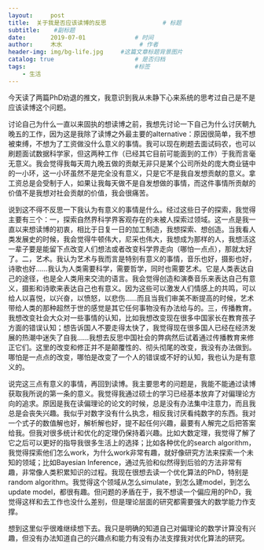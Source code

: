 ```yaml
---
layout:     post   				    
title:  关于我是否应该读博的反思				# 标题
subtitle:    #副标题
date:       2019-07-01 				# 时间
author:     木水 						# 作者
header-img: img/bg-life.jpg 	#这篇文章标题背景图片
catalog: true 						# 是否归档
tags:								#标签
    - 生活
---
```

今天读了两篇PhD劝退的推文，我意识到我从未静下心来系统的思考过自己是不是应该读博这个问题。

讨论自己为什么一直以来固执的想读博之前，我想先讨论一下自己为什么讨厌朝九晚五的工作，因为这是我除了读博之外最主要的alternative：原因很简单，我不想被束缚，不想为了工资做没什么意义的事情。我可以现在刷题去面试码农，也可以刷题面试数据科学家，但这两种工作（已经其它目前可能面到的工作）于我而言毫无意义。我会觉得我每天周九晚五做的贡献无非只是某个公司所处的庞大商业链中的一小环，这一小环虽然不是完全没有意义，只是它不是我自发想贡献的意义。拿工资总是会受制于人，如果让我每天做不是自发想做的事情，而这件事情所贡献的价值不是我想对社会贡献的价值，我会很痛苦。

说到这不得不反思一下我认为有意义的事情是什么。经过这些日子的探索，我觉得主要有三个：一，探索自然界科学界客观存在的未被人探索过领域。这一点是我一直以来想读博的初衷，相比于日复一日的加工制造，我想探索、想创造。当我看人类发展史的时候，我会觉得牛顿伟大，尼采也伟大，我想成为那样的人，我想活这一辈子要是能留下点改变人们想法或者改变科学界走向（哪怕一点点），那就太好了。二，艺术。我认为艺术与我而言是特别有意义的事情，音乐也好，摄影也好，诗歌也好……我认为人类需要科学，需要哲学，同时也需要艺术。它是人类表达自己的途径，也是全人类用来交流的语言。我会觉得创造和演奏音乐来表达自己有意义，摄影和诗歌来表达自己也有意义。因为这些可以激发人们情感上的共鸣，可以给人以喜悦，以兴奋，以愤怒，以悲伤……而且当我们审美不断提高的时候，艺术带给人类的那种超然于世的感觉是其它任何事物没有办法给与的。三，传播教育。我想改变社会大众对一些事情的认知，比如我想改变现在很多中国家长在教育孩子方面的错误认知；想告诉国人不要走得太快了，我觉得现在很多国人已经在经济发展的热潮中迷失了自我……我想去反思中国社会的弊病然后试着通过传播教育来修正它们。这里的改变和修正并不是颠覆性的、彻头彻尾的改变，我没有办法做到。哪怕是一点点的改变，哪怕是改变了一个人的错误或不好的认知，我也认为是有意义的。

说完这三点有意义的事情，再回到读博。我主要思考的问题是，我能不能通过读博获取我所说的第一条的意义。我觉得我通过硕士的学习已经基本放弃了对偏理论方向的追求。原因是我在读偏理论的论文的时候，总是没有办法集中注意力，而且我总是会丧失兴趣。我似乎对数字没有什么执念，相反我讨厌看纯数字的东西。我对一个式子的数值解也好，解析解也好，提不起任何兴趣，最要有人解完之后把答案给我。但我对很多统计和优化的定理仍保持着兴趣。比如大数定理，我觉得了解了它之后可以更好的指导我很多生活上的选择；比如各种优化的search algorithm，我觉得探索他们怎么work，为什么work非常有趣，就好像研究方法来探索一个未知的领域；比如Bayesian Inference，通过先验和似然得到后验的方法非常有趣，非常像人类积累知识的过程。我现在很想去读一个优化算法的PhD，特别是random algorithm。我觉得这个领域从怎么simulate，到怎么建model，到怎么update model，都很有趣。但问题的矛盾在于，我不想读一个偏应用的PhD，我觉得这样和去工作也没什么差别，但是理论层面的研究都需要强大的数学能力作支撑。

想到这里似乎很难继续想下去。我只是明确的知道自己对偏理论的数学计算没有兴趣，但没有办法知道自己的兴趣点和能力有没有办法支撑我对优化算法的研究。